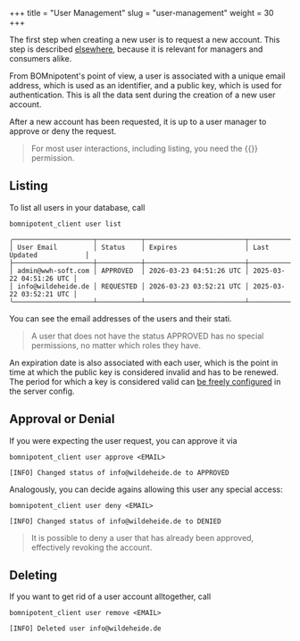 +++
title = "User Management"
slug = "user-management"
weight = 30
+++

The first step when creating a new user is to request a new account. This step is described [elsewhere](/client/basics/account-creation/), because it is relevant for managers and consumers alike.

From BOMnipotent's point of view, a user is associated with a unique email address, which is used as an identifier, and a public key, which is used for authentication. This is all the data sent during the creation of a new user account.

After a new account has been requested, it is up to a user manager to approve or deny the request.

> For most user interactions, including listing, you need the {{<user-management-en>}} permission.

## Listing

To list all users in your database, call
```
bomnipotent_client user list
```

``` {wrap="false" title="output"}
╭────────────────────┬───────────┬─────────────────────────┬─────────────────────────╮
│ User Email         │ Status    │ Expires                 │ Last Updated            │
├────────────────────┼───────────┼─────────────────────────┼─────────────────────────┤
│ admin@wwh-soft.com │ APPROVED  │ 2026-03-23 04:51:26 UTC │ 2025-03-22 04:51:26 UTC │
│ info@wildeheide.de │ REQUESTED │ 2026-03-23 03:52:21 UTC │ 2025-03-22 03:52:21 UTC │
╰────────────────────┴───────────┴─────────────────────────┴─────────────────────────╯
```

You can see the email addresses of the users and their stati. 

> A user that does not have the status APPROVED has no special permissions, no matter which roles they have.

An expiration date is also associated with each user, which is the point in time at which the public key is considered invalid and has to be renewed. The period for which a key is considered valid can [be freely configured](/server/configuration/optional/user-expiration-period/) in the server config.

## Approval or Denial

If you were expecting the user request, you can approve it via
```
bomnipotent_client user approve <EMAIL>
```

``` {wrap="false" title="output"}
[INFO] Changed status of info@wildeheide.de to APPROVED
```

Analogously, you can decide agains allowing this user any special access:
```
bomnipotent_client user deny <EMAIL>
```

``` {wrap="false" title="output"}
[INFO] Changed status of info@wildeheide.de to DENIED
```

> It is possible to deny a user that has already been approved, effectively revoking the account.

## Deleting

If you want to get rid of a user account alltogether, call
```
bomnipotent_client user remove <EMAIL>
```

``` {wrap="false" title="output"}
[INFO] Deleted user info@wildeheide.de
```
